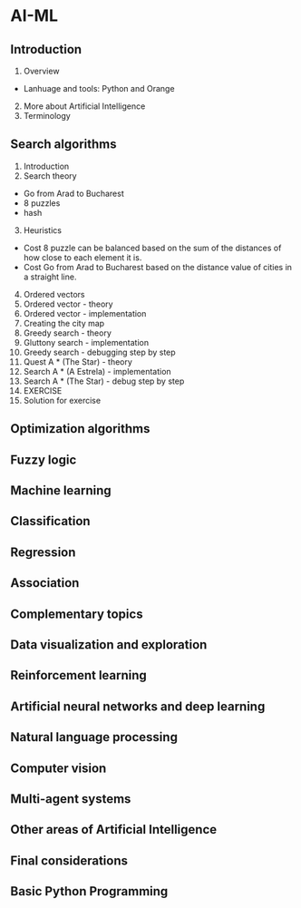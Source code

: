 # AI-ML

## Introduction
1. Overview
  - Lanhuage and tools: Python and Orange
2. More about Artificial Intelligence
3. Terminology

## Search algorithms
1. Introduction
2. Search theory
  - Go from Arad to Bucharest
  - 8 puzzles
  - hash
3. Heuristics
  - Cost 8 puzzle can be balanced based on the sum of the distances of how close to each element it is.
  - Cost Go from Arad to Bucharest based on the distance value of cities in a straight line.
  
4. Ordered vectors
5. Ordered vector - theory
6. Ordered vector - implementation
7. Creating the city map
8. Greedy search - theory
9. Gluttony search - implementation
10. Greedy search - debugging step by step
11. Quest A * (The Star) - theory
12. Search A * (A Estrela) - implementation
13. Search A * (The Star) - debug step by step
14. EXERCISE
15. Solution for exercise

## Optimization algorithms
## Fuzzy logic
## Machine learning
## Classification
## Regression
## Association
## Complementary topics
## Data visualization and exploration
## Reinforcement learning
## Artificial neural networks and deep learning
## Natural language processing
## Computer vision
## Multi-agent systems
## Other areas of Artificial Intelligence
## Final considerations
## Basic Python Programming
